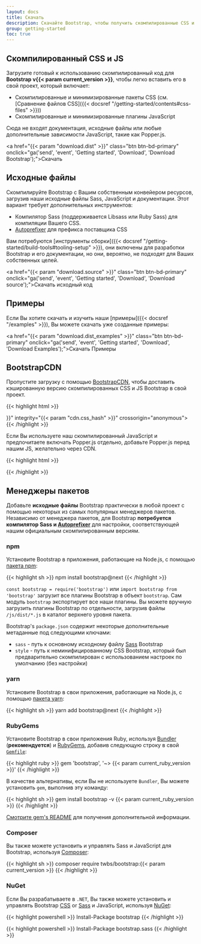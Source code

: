 ```yaml
---
layout: docs
title: Скачать
description: Скачайте Bootstrap, чтобы получить скомпилированные CSS и JavaScript, исходный код или включить его в свои любимые менеджеры пакетов, такие как npm, RubyGems и другие.
group: getting-started
toc: true
---
```


## Скомпилированный CSS и JS

Загрузите готовый к использованию скомпилированный код для **Bootstrap v{{< param current_version >}}**, чтобы легко вставить его в свой проект, который включает:

- Скомпилированные и минимизированные пакеты CSS (см. [Сравнение файлов CSS]({{< docsref "/getting-started/contents#css-files" >}}))
- Скомпилированные и минимизированные плагины JavaScript

Сюда не входят документация, исходные файлы или любые дополнительные зависимости JavaScript, такие как Popper.js.

<a href="{{< param "download.dist" >}}" class="btn btn-bd-primary" onclick="ga('send', 'event', 'Getting started', 'Download', 'Download Bootstrap');">Скачать</a>

## Исходные файлы

Скомпилируйте Bootstrap с Вашим собственным конвейером ресурсов, загрузив наши исходные файлы Sass, JavaScript и документации. Этот вариант требует дополнительных инструментов:

- Компилятор Sass (поддерживается Libsass или Ruby Sass) для компиляции Вашего CSS.
- [Autoprefixer](https://github.com/postcss/autoprefixer) для префикса поставщика CSS

Вам потребуются [инструменты сборки]({{< docsref "/getting-started/build-tools#tooling-setup" >}}), они включены для разработки Bootstrap и его документации, но они, вероятно, не подходят для Ваших собственных целей.

<a href="{{< param "download.source" >}}" class="btn btn-bd-primary" onclick="ga('send', 'event', 'Getting started', 'Download', 'Download source');">Скачать исходный код</a>

## Примеры

Если Вы хотите скачать и изучить наши [примеры]({{< docsref "/examples" >}}), Вы можете скачать уже созданные примеры:

<a href="{{< param "download.dist_examples" >}}" class="btn btn-bd-primary" onclick="ga('send', 'event', 'Getting started', 'Download', 'Download Examples');">Скачать Примеры</a>

## BootstrapCDN

Пропустите загрузку с помощью [BootstrapCDN](https://www.bootstrapcdn.com/), чтобы доставить кэшированную версию скомпилированных CSS и JS Bootstrap в свой проект.

{{< highlight html >}}
<link rel="stylesheet" href="{{< param "cdn.css" >}}" integrity="{{< param "cdn.css_hash" >}}" crossorigin="anonymous">
<script src="{{< param "cdn.js_bundle" >}}" integrity="{{< param "cdn.js_bundle_hash" >}}" crossorigin="anonymous"></script>
{{< /highlight >}}

Если Вы используете наш скомпилированный JavaScript и предпочитаете включать Popper.js отдельно, добавьте Popper.js перед нашим JS, желательно через CDN.

{{< highlight html >}}
<script src="{{< param "cdn.popper" >}}" integrity="{{< param "cdn.popper_hash" >}}" crossorigin="anonymous"></script>
<script src="{{< param "cdn.js" >}}" integrity="{{< param "cdn.js_hash" >}}" crossorigin="anonymous"></script>
{{< /highlight >}}

## Менеджеры пакетов

Добавьте **исходные файлы** Bootstrap практически в любой проект с помощью некоторых из самых популярных менеджеров пакетов. Независимо от менеджера пакетов, для Bootstrap **потребуется компилятор Sass и [Autoprefixer](https://github.com/postcss/autoprefixer)** для настройки, соответствующей нашим официальным скомпилированным версиям.

### npm

Установите Bootstrap в приложения, работающие на Node.js, с помощью [пакета npm](https://www.npmjs.com/package/bootstrap):

{{< highlight sh >}}
npm install bootstrap@next
{{< /highlight >}}

`const bootstrap = require('bootstrap')` или `import bootstrap from 'bootstrap'` загрузит все плагины Bootstrap в объект `bootstrap`.
Сам модуль `bootstrap` экспортирует все наши плагины. Вы можете вручную загрузить плагины Bootstrap по отдельности, загрузив файлы `/js/dist/*.js` в каталог верхнего уровня пакета.

Bootstrap's `package.json` содержит некоторые дополнительные метаданные под следующими ключами:

- `sass` - путь к основному исходному файлу [Sass](https://sass-lang.com/) Bootstrap
- `style` - путь к неминифицированному CSS Bootstrap, который был предварительно скомпилирован с использованием настроек по умолчанию (без настройки)

### yarn

Установите Bootstrap в свои приложения, работающие на Node.js, с помощью [пакета yarn](https://yarnpkg.com/en/package/bootstrap):

{{< highlight sh >}}
yarn add bootstrap@next
{{< /highlight >}}

### RubyGems

Установите Bootstrap в свои приложения Ruby, используя [Bundler](https://bundler.io/) (**рекомендуется**) и [RubyGems](https://rubygems.org/), добавив следующую строку в свой [`Gemfile`](https://bundler.io/gemfile.html):

{{< highlight ruby >}}
gem 'bootstrap', '~> {{< param current_ruby_version >}}'
{{< /highlight >}}

В качестве альтернативы, если Вы не используете `Bundler`, Вы можете установить `gem`, выполнив эту команду:

{{< highlight sh >}}
gem install bootstrap -v {{< param current_ruby_version >}}
{{< /highlight >}}

[Смотрите gem's README](https://github.com/twbs/bootstrap-rubygem/blob/master/README.md) для получения дополнительной информации.

### Composer

Вы также можете установить и управлять Sass и JavaScript для Bootstrap, используя [Composer](https://getcomposer.org/):

{{< highlight sh >}}
composer require twbs/bootstrap:{{< param current_version >}}
{{< /highlight >}}

### NuGet

Если Вы разрабатываете в `.NET`, Вы также можете установить и управлять Bootstrap [CSS](https://www.nuget.org/packages/bootstrap/) or [Sass](https://www.nuget.org/packages/bootstrap.sass/) и JavaScript, используя [NuGet](https://www.nuget.org/):

{{< highlight powershell >}}
Install-Package bootstrap
{{< /highlight >}}

{{< highlight powershell >}}
Install-Package bootstrap.sass
{{< /highlight >}}

